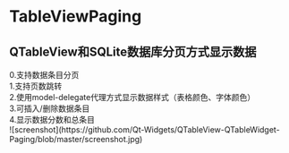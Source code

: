 # TableViewPaging
<h2>QTableView和SQLite数据库分页方式显示数据</h2>
0.支持数据条目分页<br/>
1.支持页数跳转<br/>
2.使用model-delegate代理方式显示数据样式（表格颜色、字体颜色）<br/>
3.可插入/删除数据条目<br/>
4.显示数据分数和总条目<br/>
![screenshot](https://github.com/Qt-Widgets/QTableView-QTableWidget-Paging/blob/master/screenshot.jpg)
